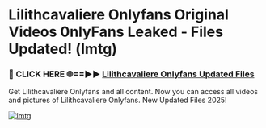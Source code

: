 # Lilithcavaliere Onlyfans Original Videos 0nlyFans Leaked - Files Updated! (lmtg)

<h3>🔴 CLICK HERE 🌐==►► <a href="https://tinyurl.com/2m67pmp6" rel="nofollow">Lilithcavaliere Onlyfans Updated Files</a></h3>

Get Lilithcavaliere Onlyfans and all content. Now you can access all videos and pictures of Lilithcavaliere Onlyfans. New Updated Files 2025!

[![lmtg](https://i.imgur.com/H4QAA4z.gif)](https://tinyurl.com/2m67pmp6)